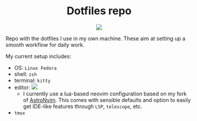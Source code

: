<h1 align="center">Dotfiles repo</h1>

<div align="center"><p>
    <a href="https://github.com/crisbh/dotfiles/pulse">
      <img src="https://img.shields.io/github/last-commit/crisbh/dotfiles?color=%4dc71f&label=Last%20Commit&logo=github&style=flat-square"/>
    </a>
</p>
</div>

Repo with the dotfiles I use in my own machine. These aim at setting up a smooth workflow for daily work.

My current setup includes:

- OS: `Linux Fedora`
- shell: `zsh`
- terminal: `kitty`
- editor: <a href="https://neovim.io/">
    <img src="https://img.shields.io/badge/Neovim-blueviolet.svg?style=flat-square&logo=Neovim&logoColor=white"/> 
          </a>  
  - I currently use a lua-based neovim configuration based on my fork of [AstroNvim](https://github.com/crisbh/AstroNvim.git). This comes with sensible defaults and option to easily get IDE-like features through `LSP`, `telescope`, etc.
- `tmux`
